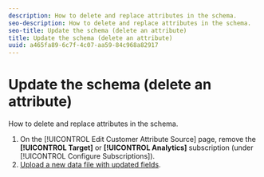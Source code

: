 ```yaml
---
description: How to delete and replace attributes in the schema.
seo-description: How to delete and replace attributes in the schema.
seo-title: Update the schema (delete an attribute)
title: Update the schema (delete an attribute)
uuid: a465fa89-6c7f-4c07-aa59-84c968a82917
---
```


# Update the schema (delete an attribute)

How to delete and replace attributes in the schema.

1. On the [!UICONTROL Edit Customer Attribute Source] page, remove the **[!UICONTROL Target]** or **[!UICONTROL Analytics]** subscription (under [!UICONTROL Configure Subscriptions]).
1. [Upload a new data file with updated fields](../attributes/t-crs-usecase.md#task_BCC327B2A0EF4A1BBB2934013AB92B78).
